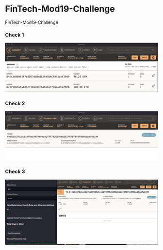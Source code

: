 # FinTech-Mod19-Challenge
FinTech-Mod19-Challenge

### Check 1
![Check1](assets/Check1.jpg)

### Check 2
![Check2](assets/Check2.jpg)

### Check 3
![Check3](assets/Check3.jpg)